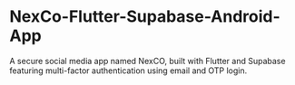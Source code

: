 # NexCo-Flutter-Supabase-Android-App
A secure social media app named NexCO, built with Flutter and Supabase featuring multi-factor authentication using email and OTP login.

